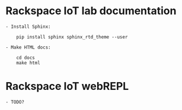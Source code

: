 # Rackspace IoT lab documentation

    - Install Sphinx:

        pip install sphinx sphinx_rtd_theme --user
    
    - Make HTML docs:

        cd docs
        make html

# Rackspace IoT webREPL

    - TODO?